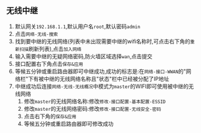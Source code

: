 ## 无线中继
1. 默认网关`192.168.1.1`,默认用户名`root`,默认密码`admin`
1. 点击`网络-无线-搜索`
1. 找到要中继的无线网络(列表中未出现需要中继的wifi名称时,可点击右下角的`重新扫描`刷新列表),点击`加入网络`
1. 输入需要中继的无疑网络密码,防火墙区域选择`wan`,点击提交
1. 接口配置右下角点击`保存&应用`
1. 等候五分钟或重启路由器即可中继成功,成功的标志是:在`网络-接口-WWAN`的"网络栏"下有被中继的无线网络名称且"状态"栏中已经被分配了IP地址 
1. 中继成功后连接`网络-无线-无线概况`中模式为`master`的WIFI即可使用被中继的无线网络
    1. 修改`master`的无线网络名称:修改`修改-接口配置-基本配置-ESSID`
    1. 修改`master`的无线网络密码:修改`修改-接口配置-无线安全-密码`
    1. 点击右下角的`保存&应用`
    1. 等候五分钟或重启路由器即可修改成功